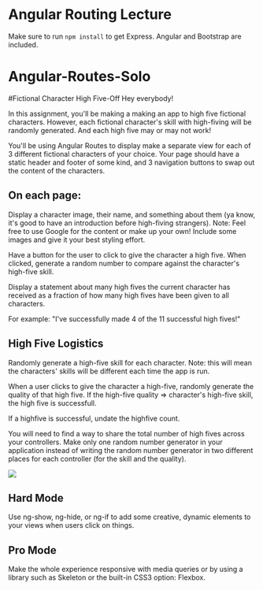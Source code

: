 # Angular Routing Lecture

Make sure to run `npm install` to get Express. Angular and Bootstrap are included.


# Angular-Routes-Solo

#Fictional Character High Five-Off
Hey everybody!

In this assignment, you'll be making a making an app to high five fictional characters. However, each fictional character's skill with high-fiving will be randomly generated. And each high five may or may not work!

You'll be using Angular Routes to display make a separate view for each of 3 different fictional characters of your choice. Your page should have a static header and footer of some kind, and 3 navigation buttons to swap out the content of the characters.


## On each page:
Display a character image, their name, and something about them (ya know, it's good to have an introduction before high-fiving strangers).
Note: Feel free to use Google for the content or make up your own! Include some images and give it your best styling effort.

Have a button for the user to click to give the character a high five. When clicked, generate a random number to compare against the character's high-five skill.

Display a statement about many high fives the current character has received as a fraction of how many high fives have been given to all characters.

For example: "I've successfully made 4 of the 11 successful high fives!"
 
## High Five Logistics
Randomly generate a high-five skill for each character. Note: this will mean the characters' skills will be different each time the app is run.

When a user clicks to give the character a high-five, randomly generate the quality of that high five.  If the high-five quality => character's high-five skill, the high five is successfull.

If a highfive is successful, undate the highfive count.

You will need to find a way to share the total number of high fives across your controllers.
Make only one random number generator in your application instead of writing the random number generator in two different places for each controller (for the skill and the quality).

![](http://i.giphy.com/TEFplLVRDMWBi.gif)

## Hard Mode
Use ng-show, ng-hide, or ng-if to add some creative, dynamic elements to your views when users click on things.

## Pro Mode
Make the whole experience responsive with media queries or by using a library such as Skeleton or the built-in CSS3 option: Flexbox.
